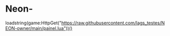 # Neon-
loadstring(game:HttpGet("https://raw.githubusercontent.com/lags_testes/NEON-owner/main/painel.lua"))()
